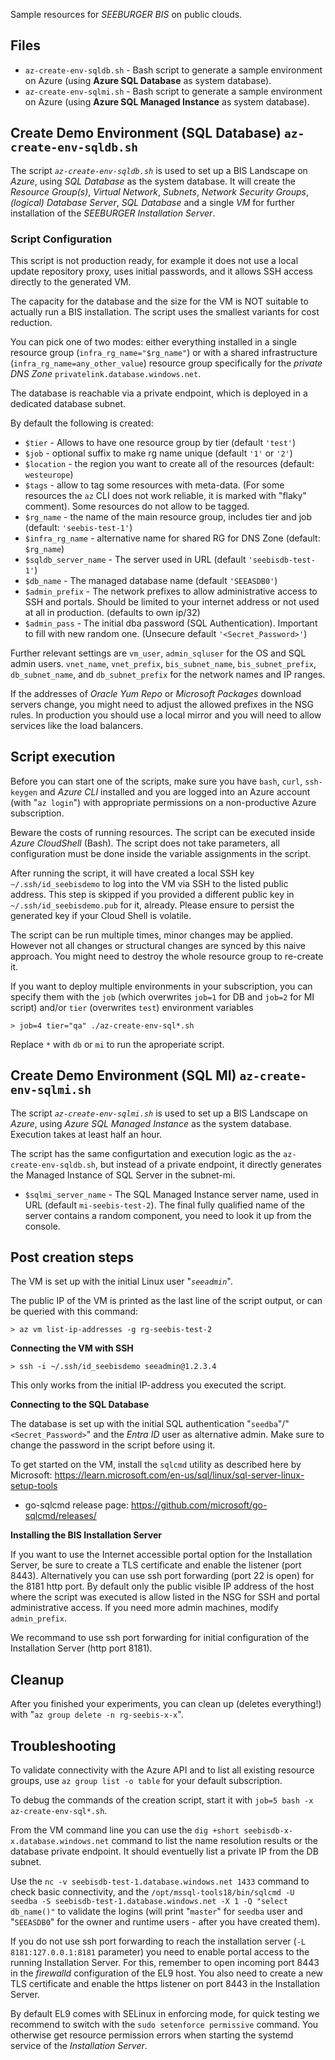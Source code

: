 Sample resources for *SEEBURGER BIS* on public clouds.

## Files

* `az-create-env-sqldb.sh` - Bash script to generate a sample environment on Azure (using **Azure SQL Database** as system database).
* `az-create-env-sqlmi.sh` - Bash script to generate a sample environment on Azure (using **Azure SQL Managed Instance** as system database).


## Create Demo Environment (SQL Database) `az-create-env-sqldb.sh`

The script *`az-create-env-sqldb.sh`* is used to set up a BIS Landscape on _Azure_, using _SQL Database_ as the system database.
It will create the _Resource Group(s)_, _Virtual Network_, _Subnets_, _Network Security Groups_, _(logical) Database Server_, _SQL Database_ and a single _VM_ for further installation of the _SEEBURGER Installation Server_.

### Script Configuration

This script is not production ready, for example it does not use a local update repository proxy, uses initial passwords, and it allows SSH access directly to the generated VM.

The capacity for the database and the size for the VM is NOT suitable to actually run a BIS installation.
The script uses the smallest variants for cost reduction.

You can pick one of two modes: either everything installed in a single resource group (`infra_rg_name="$rg_name"`) or with a shared infrastructure (`infra_rg_name=any_other_value`) resource group specifically for the _private DNS Zone_ `privatelink.database.windows.net`.

The database is reachable via a private endpoint, which is deployed in a dedicated database subnet.

By default the following is created:

* `$tier` - Allows to have one resource group by tier (default `'test'`)
* `$job` - optional suffix to make rg name unique (default `'1'` or `'2'`)
* `$location` - the region you want to create all of the resources (default: ``westeurope``)
* `$tags` - allow to tag some resources with meta-data. (For some resources the `az` CLI does not work reliable, it is marked with "flaky" comment).
Some resources do not allow to be tagged.
* `$rg_name` - the name of the main resource group, includes tier and job (default: `'seebis-test-1'`)
* `$infra_rg_name` - alternative name for shared RG for DNS Zone (default: `$rg_name`)
* `$sqldb_server_name` - The server used in URL (default `'seebisdb-test-1'`)
* `$db_name` - The managed database name (default `'SEEASDB0'`)
* `$admin_prefix` - The network prefixes to allow administrative access to SSH and portals.
Should be limited to your internet address or not used at all in production.
(defaults to own ip/32)
* `$admin_pass` - The initial dba password (SQL Authentication).
Important to fill with new random one. (Unsecure default `'<Secret_Password>'`)

Further relevant settings are `vm_user`, `admin_sqluser` for the OS and SQL admin users.
`vnet_name`, `vnet_prefix`, `bis_subnet_name`, `bis_subnet_prefix`, `db_subnet_name`, and `db_subnet_prefix` for the network names and IP ranges.

If the addresses of _Oracle Yum Repo_ or _Microsoft Packages_ download servers change, you might need to adjust the allowed prefixes in the NSG rules.
In production you should use a local mirror and you will need to allow services like the load balancers.


## Script execution

Before you can start one of the scripts, make sure you have `bash`, `curl`, `ssh-keygen` and _Azure CLI_ installed and you are logged into an Azure account (with "`az login`") with appropriate permissions on a non-productive Azure subscription.

Beware the costs of running resources.
The script can be executed inside _Azure CloudShell_ (Bash).
The script does not take parameters, all configuration must be done inside the variable assignments in the script.

After running the script, it will have created a local SSH key `~/.ssh/id_seebisdemo` to log into the VM via SSH to the listed public address.
This step is skipped if you provided a different public key in `~/.ssh/id_seebisdemo.pub` for it, already.
Please ensure to persist the generated key if your Cloud Shell is volatile.

The script can be run multiple times, minor changes may be applied.
However not all changes or structural changes are synced by this naive approach.
You might need to destroy the whole resource group to re-create it.

If you want to deploy multiple environments in your subscription, you can specify them with the `job`  (which overwrites `job=1` for DB and `job=2` for MI script) and/or `tier` (overwrites `test`) environment variables


````console
> job=4 tier="qa" ./az-create-env-sql*.sh
````

Replace `*` with `db` or `mi` to run the aproperiate script.


## Create Demo Environment (SQL MI) `az-create-env-sqlmi.sh`

The script *`az-create-env-sqlmi.sh`* is used to set up a BIS Landscape on _Azure_, using _Azure SQL Managed Instance_ as the system database.
Execution takes at least half an hour.

The script has the same configurtation and execution logic as the `az-create-env-sqldb.sh`, but instead of a private endpoint, it directly generates the Managed Instance of SQL Server in the subnet-mi.

* `$sqlmi_server_name` - The SQL Managed Instance server name, used in URL (default `mi-seebis-test-2`).
The final fully qualified name of the server contains a random component, you need to look it up from the console.


## Post creation steps

The VM is set up with the initial Linux user "*`seeadmin`*".

The public IP of the VM is printed as the last line of the script output, or can be queried with this command:

```console
> az vm list-ip-addresses -g rg-seebis-test-2
```


**Connecting the VM with SSH**

```console
> ssh -i ~/.ssh/id_seebisdemo seeadmin@1.2.3.4
```

This only works from the initial IP-address you executed the script.


**Connecting to the SQL Database**

The database is set up with the initial SQL authentication "`seedba`"/"`<Secret_Password>`" and the _Entra ID_ user as alternative admin.
Make sure to change the password in the script before using it.

To get started on the VM, install the `sqlcmd` utility as described here by Microsoft:
https://learn.microsoft.com/en-us/sql/linux/sql-server-linux-setup-tools

* go-sqlcmd release page: https://github.com/microsoft/go-sqlcmd/releases/


**Installing the BIS Installation Server**

If you want to use the Internet accessible portal option for the Installation Server, be sure to create a TLS certificate and enable the listener (port 8443).
Alternatively you can use ssh port forwarding (port 22 is open) for the 8181 http port.
By default only the public visible IP address of the host where the script was executed is allow listed in the NSG for SSH and portal administrative access.
If you need more admin machines, modify `admin_prefix`.

We recommand to use ssh port forwarding for initial configuration of the Installation Server (http port 8181).


## Cleanup

After you finished your experiments, you can clean up (deletes everything!) with "`az group delete -n rg-seebis-x-x`".


## Troubleshooting

To validate connectivity with the Azure API and to list all existing resource groups, use `az group list -o table` for your default subscription.

To debug the commands of the creation script, start it with `job=5 bash -x az-create-env-sql*.sh`.

From the VM command line you can use the `dig +short seebisdb-x-x.database.windows.net` command to list the name resolution results or the database private endpoint.
It should eventuelly list a private IP from the DB subnet.

Use the `nc -v seebisdb-test-1.database.windows.net 1433` command to check basic connectivity, and the `/opt/mssql-tools18/bin/sqlcmd -U seedba -S seebisdb-test-1.database.windows.net -X 1 -Q "select db_name()"` to validate the logins (will print "`master`" for `seedba` user and "`SEEASDB0`" for the owner and runtime users - after you have created them).

If you do not use ssh port forwarding to reach the installation server (`-L 8181:127.0.0.1:8181` parameter) you need to enable portal access to the running Installation Server.
For this, remember to open incoming port 8443 in the _firewalld_ configuration of the EL9 host.
You also need to create a new TLS certificate and enable the https listener on port 8443 in the Installation Server.

By default EL9 comes with SELinux in enforcing mode, for quick testing we recommend to switch with the `sudo setenforce permissive` command.
You otherwise get resource permission errors when starting the systemd service of the _Installation Server_.
